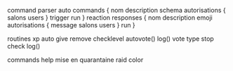 command parser
  auto commands {
    nom
    description
    schema
    autorisations {
      salons
      users
    }
    trigger
    run
  }
  reaction responses {
    nom
    description
    emoji
    autorisations {
      message
      salons
      users
    }
    run
  }

routines
  xp
    auto
    give
    remove
    checklevel
      autovote()
    log()
  vote
    type
    stop
    check
    log()

commands
  help
  mise en quarantaine
  raid
  color
  
